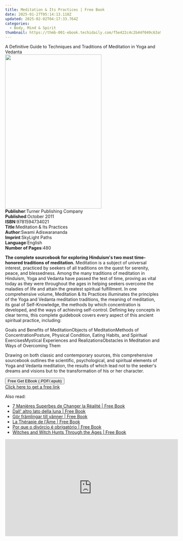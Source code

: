 ```yaml
---
title: Meditation & Its Practices | Free Book
date: 2025-01-27T05:14:13.118Z
updated: 2025-02-02T04:17:33.764Z
categories:
  - Body, Mind & Spirit
thumbnail: https://thmb-001-ebook.techidaily.com/f5e422c4c2b44f049c63a95f98ddb216fb9f9c12932ff1f4259e595b0548389f.jpg
---
```

<main id="book-container">
  <div class="flex flex-col">
    <div class="book-brief flex-1 py-6 px-4 sm:p-6 md:py-10 md:px-8">
      <!-- brief-->
      <div class="book-brief-main">
        A Definitive Guide to Techniques and Traditions of Meditation in Yoga
        and Vedanta
      </div>
    </div>
    <div
      class="book-meta-info flex-1 grid gap-4 col-start-1 col-end-3 row-start-1 sm:mb-6 sm:grid-cols-4 lg:gap-6 lg:col-start-2 lg:row-end-6 lg:row-span-6 lg:mb-0"
    >
      <div
        class="book-meta-info-left place-content-center mt-4 p-4 text-sm leading-6 col-start-2 col-span-2 dark:text-slate-400"
      >
        <img
          class="w-full h-500 object-cover rounded-lg sm:h-255 sm:col-span-2 lg:col-span-full"
          src="https://img-001-ebook.techidaily.com/1bab0971edeefcc9bcf9b85fb2c1550056825987aa575989f683f294d584abe1.jpg"
          alt=""
          width="312"
          height="500"
        />
      </div>
      <div
        class="book-meta-info-right mt-2 col-start-1 row-start-2 col-span-3 self-center"
      >
        <!-- meta data  -->
        <div class="flex flex-col px-4 md:px-8">
          <div class="flex-1">
            <strong>Publisher</strong>:<span class="px-2"
              >Turner Publishing Company</span
            >
          </div>
          <div class="flex-1">
            <strong>Published</strong>:<span class="px-2">October 2011</span>
          </div>
          <div class="flex-1">
            <strong>ISBN</strong>:<span class="px-2">9781594734021</span>
          </div>
          <div class="flex-1">
            <strong>Title</strong>:<span class="px-2"
              >Meditation &amp; Its Practices</span
            >
          </div>
          <div class="flex-1">
            <strong>Author</strong>:<span class="px-2"
              >Swami Adiswarananda</span
            >
          </div>
          <div class="flex-1">
            <strong>Imprint</strong>:<span class="px-2">SkyLight Paths</span>
          </div>
          <div class="flex-1">
            <strong>Language</strong>:<span class="px-2">English</span>
          </div>
          <div class="flex-1">
            <strong>Number of Pages</strong>:<span class="px-2">480</span>
          </div>
        </div>
      </div>
    </div>
    <div class="book-description flex-1 py-6 px-4 sm:p-6 md:py-10 md:px-8">
      <div class="book-description-main">
        <div accordion-content="" id="description">
          <p>
            <strong
              >The complete sourcebook for exploring Hinduism's two most
              time-honored traditions of meditation.</strong
            >
            Meditation is a subject of universal interest, practiced by seekers
            of all traditions on the quest for serenity, peace, and blessedness.
            Among the many traditions of meditation in Hinduism, Yoga and
            Vedanta have passed the test of time, proving as vital today as they
            were throughout the ages in helping seekers overcome the maladies of
            life and attain the greatest spiritual fulfillment. In one
            comprehensive volume, Meditation &amp; Its Practices illuminates the
            principles of the Yoga and Vedanta meditation traditions, the
            meaning of meditation, its goal of Self-Knowledge, the methods by
            which concentration is developed, and the ways of achieving
            self-control. Defining key concepts in clear terms, this complete
            guidebook covers every aspect of this ancient spiritual practice,
            including:
          </p>
          Goals and Benefits of MeditationObjects of MeditationMethods of
          ConcentrationPosture, Physical Condition, Eating Habits, and Spiritual
          ExercisesMystical Experiences and RealizationsObstacles in Meditation
          and Ways of Overcoming Them
          <p>
            Drawing on both classic and contemporary sources, this comprehensive
            sourcebook outlines the scientific, psychological, and spiritual
            elements of Yoga and Vedanta meditation, the results of which lead
            not to the seeker's dreams and visions but to the transformation of
            his or her character.
          </p>
          <p></p>
        </div>
        <div class="accordion-fader"></div>
      </div>
    </div>
    <div class="book-excerpts flex-1 py-6 px-4 sm:p-6 md:py-10 md:px-8"></div>
    <div
      class="book-about-author flex-1 py-6 px-4 sm:p-6 md:py-10 md:px-8"
    ></div>
    <div class="book-free-get flex-1 py-6 px-4 sm:p-6 md:py-10 md:px-8">
      <button
        id="btn-free-get"
        class="bg-blue-500 hover:bg-blue-700 text-white font-bold py-2 px-4 rounded"
      >
        Free Get EBook (.PDF/.epub)
      </button>
      <div id="countdown-display" class="px-2 text-lg mt-2"></div>
      <a
        id="free-link"
        class="hidden bg-blue-500 hover:bg-blue-700 text-white font-bold py-2 px-4 rounded"
        href="https://www.ebooks.com/en-us/book/96499393/meditation-its-practices/swami-adiswarananda/"
        target="_blank"
        >Click here to get a free link</a
      >
    </div>
    <script>
      let countdownTime = 0;
      let countdownInterval = null;
      document
        .getElementById('btn-free-get')
        .addEventListener('click', startCountdown);
      function startCountdown() {
        countdownTime = new Date().getTime() + 60000 * 3;
        countdownInterval = setInterval(updateCountdown, 1000);
        document.getElementById('btn-free-get').disabled = true;
        document
          .getElementById('btn-free-get')
          .classList.add('bg-gray-500', 'cursor-not-allowed');
      }
      function updateCountdown() {
        let currentTime = new Date().getTime();
        let timeLeft = countdownTime - currentTime;
        let secondsLeft = Math.floor(timeLeft / 1000);
        document.getElementById('countdown-display').innerHTML =
          `Remaining time: ${secondsLeft} seconds.`;
        if (secondsLeft <= 0) {
          clearInterval(countdownInterval);
          document.getElementById('btn-free-get').classList.add('hidden');
          document.getElementById('free-link').classList.remove('hidden');
          document.getElementById('countdown-display').innerHTML = '';
        }
      }
    </script>
  </div>
</main>

<ins class="adsbygoogle"
      style="display:block"
      data-ad-client="ca-pub-7571918770474297"
      data-ad-slot="8358498916"
      data-ad-format="auto"
      data-full-width-responsive="true"></ins>
    

<span class="atpl-alsoreadstyle">Also read:</span>
<div><ul>
<li><a href="https://novels-ebooks.techidaily.com/211278189-9781667470443-7-manieres-superbes-de-changer-la-realite/"><u>7 Manières Superbes de Changer la Réalité | Free Book</u></a></li>
<li><a href="https://novels-ebooks.techidaily.com/211279181-9781667471167-dall-altro-lato-della-luna/"><u>Dall' altro lato della luna | Free Book</u></a></li>
<li><a href="https://novels-ebooks.techidaily.com/211279185-9781667471075-gor-framlingar-till-vanner/"><u>Gör främlingar till vänner | Free Book</u></a></li>
<li><a href="https://novels-ebooks.techidaily.com/211278204-9781667470627-la-therapie-de-lame/"><u>La Thérapie de l'Âme | Free Book</u></a></li>
<li><a href="https://novels-ebooks.techidaily.com/211278201-9781667470467-por-que-o-divorcio-e-obrigatorio/"><u>Por que o divórcio é obrigatório | Free Book</u></a></li>
<li><a href="https://novels-ebooks.techidaily.com/211279048-9781399071840-witches-and-witch-hunts-through-the-ages/"><u>Witches and Witch Hunts Through the Ages | Free Book</u></a></li>
</ul></div>

<!-- affiliate ads begin -->
<iframe width="560" height="315" src="https://www.youtube.com/embed/lCpzYpVPIZA?si=hNte-mPRIzjvqpRy" title="YouTube video player" frameborder="0" allow="accelerometer; autoplay; clipboard-write; encrypted-media; gyroscope; picture-in-picture; web-share" referrerpolicy="strict-origin-when-cross-origin" allowfullscreen></iframe>
<!-- affiliate ads end -->

